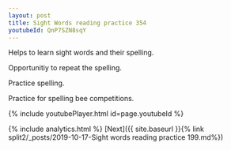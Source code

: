 ```yaml
---
layout: post
title: Sight Words reading practice 354
youtubeId: QnP7SZN8sqY
---
```

 
 
Helps to learn sight words and their spelling.

Opportunitiy to repeat the spelling. 

Practice spelling. 
 
Practice for spelling bee competitions. 
 
{% include youtubePlayer.html id=page.youtubeId %}
 
 
{% include analytics.html %} 
[Next]({{ site.baseurl }}{% link  split2/_posts/2019-10-17-Sight words reading practice 199.md%})
 
